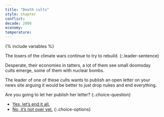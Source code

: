 ```yaml
---
title: "Death cults"
style: chapter
conflict: 
decade: 2080
economy: 
temperature: 
---
```


{% include variables %}

The losers of the climate wars continue to try to rebuild.
{:.leader-sentence}

Desperate, their economies in tatters, a lot of them see small doomsday cults emerge, some of them with nuclear bombs.

The leader of one of these cults wants to publish an open letter on your news site arguing it would be better to just drop nukes and end everything.

Are you going to let her publish her letter?
{:.choice-question}

- [Yes, let’s end it all.](chapter_nukes.html)
- [No, it’s not over yet.](part-page_2090-climate-wars.html)
{:.choice-options}
